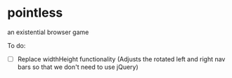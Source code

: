 # pointless
an existential browser game

To do:
- [ ] Replace widthHeight functionality (Adjusts the rotated left and right nav bars so that we don't need to use jQuery)